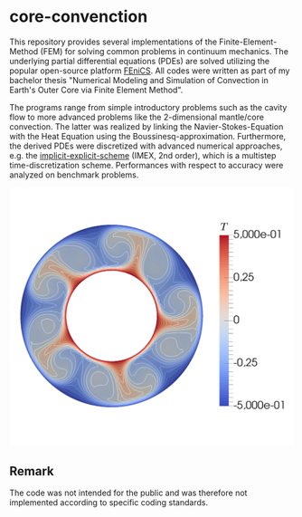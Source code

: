 # core-convenction
This repository provides several implementations of the Finite-Element-Method (FEM) for solving common problems in continuum mechanics. The underlying partial differential equations (PDEs) are solved utilizing the popular open-source platform [FEniCS](https://fenicsproject.org/). All codes were written as part of my bachelor thesis "Numerical Modeling and Simulation of Convection in Earth's Outer Core via Finite Element Method". 

The programs range from simple introductory problems such as the cavity flow to more advanced problems like the 2-dimensional mantle/core convection. The latter was realized by linking the Navier-Stokes-Equation with the Heat Equation using the Boussinesq-approximation. Furthermore, the derived PDEs were discretized with advanced numerical approaches, e.g. the [implicit-explicit-scheme](https://epubs.siam.org/doi/abs/10.1137/0732037) (IMEX, 2nd order), which is a multistep time-discretization scheme. Performances with respect to accuracy were analyzed on benchmark problems.

![alt text](pictures/core_temp_1e6_30s.jpg)

## Remark
The code was not intended for the public and was therefore not implemented according to specific coding standards. 
